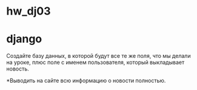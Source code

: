 # hw_dj03
# django
 
Создайте базу данных, в которой будут все те же поля, что мы делали на уроке, плюс поле с именем пользователя, который выкладывает новость.

*Выводить на сайте всю информацию о новости полностью.